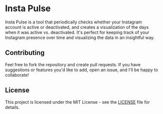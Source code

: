 # Insta Pulse

Insta Pulse is a tool that periodically checks whether your Instagram account is active or deactivated, and creates a visualization of the days when it was active vs. deactivated. It's perfect for keeping track of your Instagram presence over time and visualizing the data in an insightful way.

## Contributing

Feel free to fork the repository and create pull requests. If you have suggestions or features you'd like to add, open an issue, and I'll be happy to collaborate!

## License

This project is licensed under the MIT License - see the [LICENSE](./LICENSE.MD) file for details.
